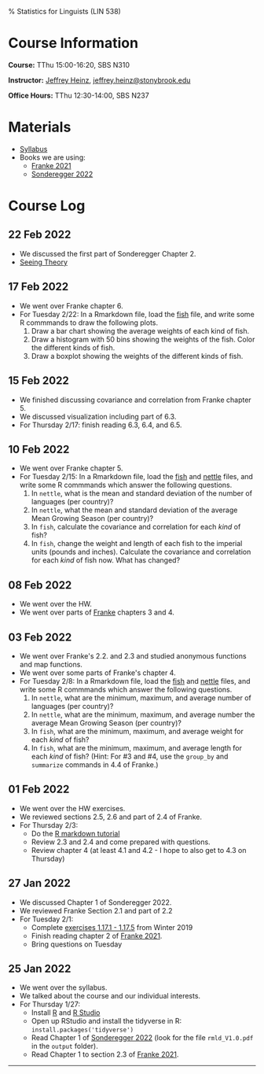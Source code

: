 % Statistics for Linguists (LIN 538)

# Course Information

**Course:** TThu 15:00-16:20, SBS N310

**Instructor:** [Jeffrey Heinz](http://jeffreyheinz.net/), [jeffrey.heinz@stonybrook.edu](mailto:jeffrey.heinz@stonybrook.edu)

**Office Hours:** TThu 12:30-14:00, SBS N237

# Materials

* [Syllabus](materials/syllabus-stats-LIN538-22S-Heinz.pdf)
* Books we are using:
  * [Franke 2021](https://michael-franke.github.io/intro-data-analysis/index.html)
  * [Sonderegger 2022](http://osf.io/pnumg) 

# Course Log

## 22 Feb 2022

* We discussed the first part of Sonderegger Chapter 2.
* [Seeing Theory](https://seeing-theory.brown.edu/)

## 17 Feb 2022

* We went over Franke chapter 6.
* For Tuesday 2/22: In a Rmarkdown file, load the [fish](materials/fishCatchData.csv) file, and write some R commmands to draw the following plots.
	1. Draw a bar chart showing the average weights of each kind of fish.
	2. Draw a histogram with 50 bins showing the weights of the fish. Color the different kinds of fish.
	2. Draw a boxplot showing the weights of the different kinds of fish. 

## 15 Feb 2022

* We finished discussing covariance and correlation from Franke chapter 5.
* We discussed visualization including part of 6.3. 
* For Thursday 2/17: finish reading 6.3, 6.4, and 6.5.

## 10 Feb 2022

* We went over Franke chapter 5.
* For Tuesday 2/15: In a Rmarkdown file, load the [fish](materials/fishCatchData.csv) and [nettle](materials/nettle_1999_climate.csv) files, and write some R commmands which answer the following questions.
    1. In `nettle`, what is the mean and standard deviation of the number of languages (per country)?
	2. In `nettle`, what the mean and standard deviation of the average Mean Growing Season (per country)?
	2. In `fish`, calculate the covariance and correlation for each *kind* of fish? 
	2. In `fish`, change the weight and length of each fish to the imperial units (pounds and inches). Calculate the covariance and correlation for each *kind* of fish now. What has changed?


## 08 Feb 2022

* We went over the HW.
* We went over parts of [Franke](https://michael-franke.github.io/intro-data-analysis/index.html) chapters 3 and 4.

## 03 Feb 2022

* We went over Franke's 2.2. and 2.3 and studied anonymous functions and map functions.
* We went over some parts of Franke's chapter 4. 
* For Tuesday 2/8: In a Rmarkdown file, load the [fish](materials/fishCatchData.csv) and [nettle](materials/nettle_1999_climate.csv) files, and write some R commmands which answer the following questions.
    1. In `nettle`, what are the minimum, maximum, and average number of languages (per country)?
	2. In `nettle`, what are the minimum, maximum, and average number the average Mean Growing Season (per country)?
	2. In `fish`, what are the minimum, maximum, and average weight for each *kind* of fish? 
	2. In `fish`, what are the minimum, maximum, and average length for each *kind* of fish? 
  (Hint: For #3 and #4, use the `group_by` and `summarize` commands in 4.4 of Franke.)

## 01 Feb 2022

* We went over the HW exercises.
* We reviewed sections 2.5, 2.6 and part of 2.4 of Franke.
* For Thursday 2/3:
  * Do the [R markdown tutorial](https://rmarkdown.rstudio.com/articles_intro.html)
  * Review 2.3 and 2.4 and come prepared with questions.
  * Review chapter 4 (at least 4.1 and 4.2 - I hope to also get to 4.3 on Thursday)

## 27 Jan 2022

* We discussed Chapter 1 of Sonderegger 2022.
* We reviewed Franke Section 2.1 and part of 2.2
* For Tuesday 2/1:
  * Complete [exercises 1.17.1 - 1.17.5](materials/exercises.pdf) from Winter 2019
  * Finish reading chapter 2 of [Franke 2021](https://michael-franke.github.io/intro-data-analysis/index.html).
  * Bring questions on Tuesday

## 25 Jan 2022

* We went over the syllabus.
* We talked about the course and our individual interests.
* For Thursday 1/27:
  * Install [R](https://cran.r-project.org/) and [R Studio](https://www.rstudio.com/products/rstudio/download/)
  * Open up RStudio and install the tidyverse in R: `install.packages('tidyverse')`
  * Read Chapter 1 of [Sonderegger 2022](http://osf.io/pnumg) (look for the file `rmld_V1.0.pdf` in the `output` folder).
  * Read Chapter 1 to section 2.3 of [Franke 2021](https://michael-franke.github.io/intro-data-analysis/index.html). 


-------------------------------------------------------------------------------
